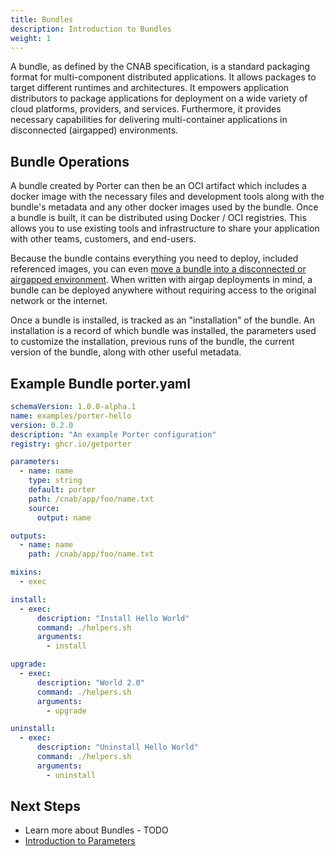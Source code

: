 ```yaml
---
title: Bundles
description: Introduction to Bundles
weight: 1
---
```


A bundle, as defined by the CNAB specification, is a standard packaging format for multi-component distributed applications. It allows packages to target different runtimes and architectures. It empowers application distributors to package applications for deployment on a wide variety of cloud platforms, providers, and services. Furthermore, it provides necessary capabilities for delivering multi-container applications in disconnected (airgapped) environments.

## Bundle Operations

A bundle created by Porter can then be an OCI artifact which includes a docker image with the necessary files and development tools along with the bundle's metadata and any other docker images used by the bundle. Once a bundle is built, it can be distributed using Docker / OCI registries.
This allows you to use existing tools and infrastructure to share your application with other teams, customers, and end-users.

Because the bundle contains everything you need to deploy, included referenced images, you can even [move a bundle into a disconnected or airgapped environment](/docs/administration/move-bundles-airgapped/). When written with airgap deployments in mind, a bundle can be deployed anywhere without requiring access to the original network or the internet.

Once a bundle is installed, is tracked as an "installation" of the bundle.
An installation is a record of which bundle was installed, the parameters used to customize the installation, previous runs of the bundle, the current version of the bundle, along with other useful metadata.

## Example Bundle porter.yaml

```yaml
schemaVersion: 1.0.0-alpha.1
name: examples/porter-hello
version: 0.2.0
description: "An example Porter configuration"
registry: ghcr.io/getporter

parameters:
  - name: name
    type: string
    default: porter
    path: /cnab/app/foo/name.txt
    source:
      output: name

outputs:
  - name: name
    path: /cnab/app/foo/name.txt

mixins:
  - exec

install:
  - exec:
      description: "Install Hello World"
      command: ./helpers.sh
      arguments:
        - install

upgrade:
  - exec:
      description: "World 2.0"
      command: ./helpers.sh
      arguments:
        - upgrade

uninstall:
  - exec:
      description: "Uninstall Hello World"
      command: ./helpers.sh
      arguments:
        - uninstall
```

## Next Steps

- Learn more about Bundles - TODO
- [Introduction to Parameters](/docs/introduction/concepts-and-components/intro-parameters)
